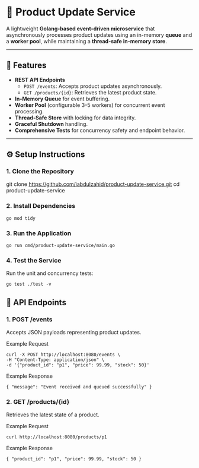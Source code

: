 # 🧩 Product Update Service

A lightweight **Golang-based event-driven microservice** that asynchronously processes product updates using an in-memory **queue** and a **worker pool**, while maintaining a **thread-safe in-memory store**.

---

## 🚀 Features

- **REST API Endpoints**
  - `POST /events`: Accepts product updates asynchronously.
  - `GET /products/{id}`: Retrieves the latest product state.
- **In-Memory Queue** for event buffering.
- **Worker Pool** (configurable 3–5 workers) for concurrent event processing.
- **Thread-Safe Store** with locking for data integrity.
- **Graceful Shutdown** handling.
- **Comprehensive Tests** for concurrency safety and endpoint behavior.

---

## ⚙️ Setup Instructions

### 1. Clone the Repository

git clone https://github.com/iabdulzahid/product-update-service.git
cd product-update-service

### 2. Install Dependencies
```
go mod tidy
```

### 3. Run the Application
```
go run cmd/product-update-service/main.go
```

### 4. Test the Service

Run the unit and concurrency tests:
```
go test ./test -v
```

## 🧱 API Endpoints
### 1. POST /events

Accepts JSON payloads representing product updates.

Example Request
```
curl -X POST http://localhost:8080/events \
-H "Content-Type: application/json" \
-d '{"product_id": "p1", "price": 99.99, "stock": 50}'
```

Example Response
```
{ "message": "Event received and queued successfully" }
```

### 2. GET /products/{id}

Retrieves the latest state of a product.

Example Request
```
curl http://localhost:8080/products/p1
```
Example Response
```
{ "product_id": "p1", "price": 99.99, "stock": 50 }
```
